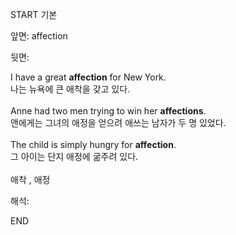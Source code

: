 START
기본

앞면:
affection


뒷면:
<div><div>I have a great <strong>affection</strong> for New York. </div><div><div>나는 뉴욕에 큰 애착을 갖고 있다.</div></div></div><div><br></div><div><div>Anne had two men trying to win her <b>affections</b>. </div><div>앤에게는 그녀의 애정을 얻으려 애쓰는 남자가 두 명 있었다.</div></div><div><br></div><div><div>The child is simply hungry for <strong>affection</strong>. </div><div><div>그 아이는 단지 애정에 굶주려 있다.</div></div></div><div><br></div><div>애착 , 애정</div>


해석:

END